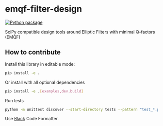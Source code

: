 # emqf-filter-design

[![Python package](https://github.com/raphaelw/emqf-filter-design/actions/workflows/python-package.yml/badge.svg)](https://github.com/raphaelw/emqf-filter-design/actions/workflows/python-package.yml)

SciPy compatible design tools around Elliptic Filters with minimal Q-factors (EMQF)

## How to contribute

Install this library in editable mode:

```sh
pip install -e .
```

Or install with all optional dependencies
```sh
pip install -e .[examples,dev,build]
```

Run tests

```sh
python -m unittest discover --start-directory tests --pattern "test_*.py" --verbose
```

Use [Black](https://github.com/psf/black) Code Formatter.